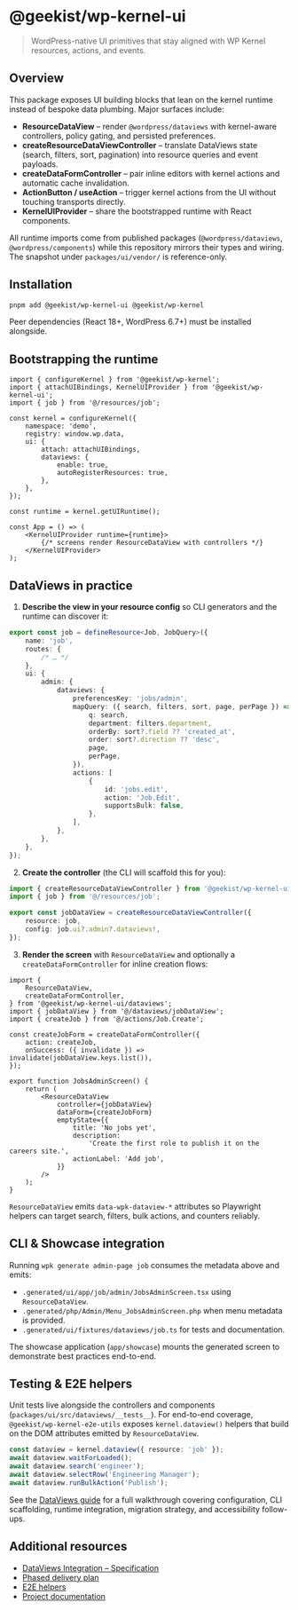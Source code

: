 # @geekist/wp-kernel-ui

> WordPress-native UI primitives that stay aligned with WP Kernel resources, actions, and events.

## Overview

This package exposes UI building blocks that lean on the kernel runtime instead of bespoke data plumbing. Major surfaces include:

- **ResourceDataView** – render `@wordpress/dataviews` with kernel-aware controllers, policy gating, and persisted preferences.
- **createResourceDataViewController** – translate DataViews state (search, filters, sort, pagination) into resource queries and event payloads.
- **createDataFormController** – pair inline editors with kernel actions and automatic cache invalidation.
- **ActionButton / useAction** – trigger kernel actions from the UI without touching transports directly.
- **KernelUIProvider** – share the bootstrapped runtime with React components.

All runtime imports come from published packages (`@wordpress/dataviews`, `@wordpress/components`) while this repository mirrors their types and wiring. The snapshot under `packages/ui/vendor/` is reference-only.

## Installation

```bash
pnpm add @geekist/wp-kernel-ui @geekist/wp-kernel
```

Peer dependencies (React 18+, WordPress 6.7+) must be installed alongside.

## Bootstrapping the runtime

```tsx
import { configureKernel } from '@geekist/wp-kernel';
import { attachUIBindings, KernelUIProvider } from '@geekist/wp-kernel-ui';
import { job } from '@/resources/job';

const kernel = configureKernel({
	namespace: 'demo',
	registry: window.wp.data,
	ui: {
		attach: attachUIBindings,
		dataviews: {
			enable: true,
			autoRegisterResources: true,
		},
	},
});

const runtime = kernel.getUIRuntime();

const App = () => (
	<KernelUIProvider runtime={runtime}>
		{/* screens render ResourceDataView with controllers */}
	</KernelUIProvider>
);
```

## DataViews in practice

1. **Describe the view in your resource config** so CLI generators and the runtime can discover it:

```ts
export const job = defineResource<Job, JobQuery>({
	name: 'job',
	routes: {
		/* … */
	},
	ui: {
		admin: {
			dataviews: {
				preferencesKey: 'jobs/admin',
				mapQuery: ({ search, filters, sort, page, perPage }) => ({
					q: search,
					department: filters.department,
					orderBy: sort?.field ?? 'created_at',
					order: sort?.direction ?? 'desc',
					page,
					perPage,
				}),
				actions: [
					{
						id: 'jobs.edit',
						action: 'Job.Edit',
						supportsBulk: false,
					},
				],
			},
		},
	},
});
```

2. **Create the controller** (the CLI will scaffold this for you):

```ts
import { createResourceDataViewController } from '@geekist/wp-kernel-ui/dataviews';
import { job } from '@/resources/job';

export const jobDataView = createResourceDataViewController({
	resource: job,
	config: job.ui?.admin?.dataviews!,
});
```

3. **Render the screen** with `ResourceDataView` and optionally a `createDataFormController` for inline creation flows:

```tsx
import {
	ResourceDataView,
	createDataFormController,
} from '@geekist/wp-kernel-ui/dataviews';
import { jobDataView } from '@/dataviews/jobDataView';
import { createJob } from '@/actions/Job.Create';

const createJobForm = createDataFormController({
	action: createJob,
	onSuccess: ({ invalidate }) => invalidate(jobDataView.keys.list()),
});

export function JobsAdminScreen() {
	return (
		<ResourceDataView
			controller={jobDataView}
			dataForm={createJobForm}
			emptyState={{
				title: 'No jobs yet',
				description:
					'Create the first role to publish it on the careers site.',
				actionLabel: 'Add job',
			}}
		/>
	);
}
```

`ResourceDataView` emits `data-wpk-dataview-*` attributes so Playwright helpers can target search, filters, bulk actions, and counters reliably.

## CLI & Showcase integration

Running `wpk generate admin-page job` consumes the metadata above and emits:

- `.generated/ui/app/job/admin/JobsAdminScreen.tsx` using `ResourceDataView`.
- `.generated/php/Admin/Menu_JobsAdminScreen.php` when menu metadata is provided.
- `.generated/ui/fixtures/dataviews/job.ts` for tests and documentation.

The showcase application (`app/showcase`) mounts the generated screen to demonstrate best practices end-to-end.

## Testing & E2E helpers

Unit tests live alongside the controllers and components (`packages/ui/src/dataviews/__tests__`). For end-to-end coverage, `@geekist/wp-kernel-e2e-utils` exposes `kernel.dataview()` helpers that build on the DOM attributes emitted by `ResourceDataView`.

```ts
const dataview = kernel.dataview({ resource: 'job' });
await dataview.waitForLoaded();
await dataview.search('engineer');
await dataview.selectRow('Engineering Manager');
await dataview.runBulkAction('Publish');
```

See the [DataViews guide](../../docs/guide/dataviews.md) for a full walkthrough covering configuration, CLI scaffolding, runtime integration, migration strategy, and accessibility follow-ups.

## Additional resources

- [DataViews Integration – Specification](./DataViews%20Integration%20-%20Specification.md)
- [Phased delivery plan](./PHASES.dataviews.md)
- [E2E helpers](../e2e-utils/README.md)
- [Project documentation](../../docs/index.md)
